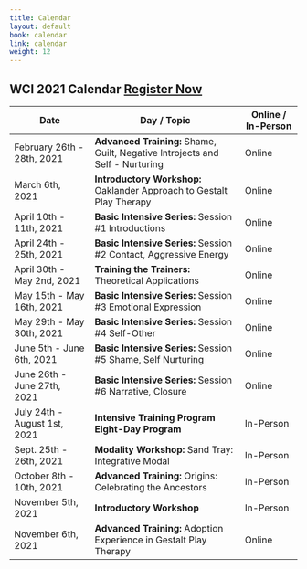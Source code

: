 ```yaml
---
title: Calendar
layout: default
book: calendar
link: calendar
weight: 12
---
```

<h2 class="header-title text-center">WCI 2021 Calendar <a href="/register" class="btn btn-danger">Register Now</a></h2>
<table class="table table-striped table-bordered">
  <thead>
    <tr>
        <th>Date</th>
        <th>Day / Topic</th>
        <th>Online / In-Person</th>
    </tr>
  </thead>
  <tbody>
    <tr>
        <td>February 26th - 28th, 2021</td>
        <td><strong>Advanced Training:</strong> Shame, Guilt, Negative lntrojects and Self - Nurturing</td>
        <td>Online</td>
    </tr>
    <tr>
        <td>March 6th, 2021</td>
        <td><strong>Introductory Workshop:</strong> Oaklander Approach to Gestalt Play Therapy</td>
        <td>Online</td>
    </tr>
    <tr>
        <td>April 10th - 11th, 2021</td>
        <td><strong>Basic Intensive Series:</strong> Session #1 lntroductions</td>
        <td>Online</td>
    </tr>
    <tr>
        <td>April 24th - 25th, 2021</td>
        <td><strong>Basic Intensive Series:</strong> Session #2 Contact, Aggressive Energy</td>
        <td>Online</td>
    </tr>
    <tr>
        <td>April 30th - May 2nd, 2021</td>
        <td><strong>Training the Trainers:</strong> Theoretical Applications</td>
        <td>Online</td>
    </tr>
    <tr>
        <td>May 15th - May 16th, 2021</td>
        <td><strong>Basic Intensive Series:</strong> Session #3 Emotional Expression</td>
        <td>Online</td>
    </tr>
    <tr>
        <td>May 29th - May 30th, 2021</td>
        <td><strong>Basic Intensive Series:</strong> Session #4 Self-Other</td>
        <td>Online</td>
    </tr>
    <tr>
        <td>June 5th - June 6th, 2021</td>
        <td><strong>Basic Intensive Series:</strong> Session #5 Shame, Self Nurturing</td>
        <td>Online</td>
    </tr>
    <tr>
        <td>June 26th - June 27th, 2021</td>
        <td><strong>Basic Intensive Series:</strong> Session #6 Narrative, Closure</td>
        <td>Online</td>
    </tr>
    <tr>
        <td>July 24th - August 1st, 2021</td>
        <td><strong>Intensive Training Program Eight-Day Program</strong></td>
        <td>In-Person</td>
    </tr>
    <tr>
        <td>Sept. 25th - 26th, 2021</td>
        <td><strong>Modality Workshop:</strong> Sand Tray: Integrative Modal</td>
        <td>In-Person</td>
    </tr>
    <tr>
        <td>October 8th - 10th, 2021</td>
        <td><strong>Advanced Training:</strong> Origins: Celebrating the Ancestors</td>
        <td>In-Person</td>
    </tr>
    <tr>
        <td>November 5th, 2021</td>
        <td><strong>Introductory Workshop</strong></td>
        <td>In-Person</td>
    </tr>
    <tr>
        <td>November 6th, 2021</td>
        <td><strong>Advanced Training:</strong> Adoption Experience in Gestalt Play Therapy </td>
    <td>Online</td>
    </tr>
  </tbody>
</table>

